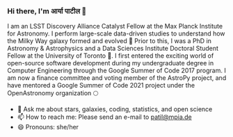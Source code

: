 ### Hi there, I'm आर्या पाटील 👋

I am an LSST Discovery Alliance Catalyst Fellow at the Max Planck Institute for Astronomy. I perform large-scale data-driven studies to understand how the Milky Way galaxy formed and evolved 🌌 Prior to this, I was a PhD in Astronomy & Astrophysics and a Data Sciences Institute Doctoral Student Fellow at the University of Toronto 🔭. I first entered the exciting world of open-source software development during my undergraduate degree in Computer Engineering through the Google Summer of Code 2017 program. I am now a finance committee and voting member of the AstroPy project, and have mentored a Google Summer of Code 2021 project under the OpenAstronomy organization 🌕

- 💬  Ask me about stars, galaxies, coding, statistics, and open science
- 📫  How to reach me: Please send an e-mail to patil@mpia.de
- 😄  Pronouns: she/her
<!--
**aaryapatil/aaryapatil** is a ✨ _special_ ✨ repository because its `README.md` (this file) appears on your GitHub profile.

Here are some ideas to get you started:

- 🔭 I’m currently working on ...
- 🌱 I’m currently learning ...
- 👯 I’m looking to collaborate on ...
- 🤔 I’m looking for help with ...
- 💬 Ask me about ...
- 📫 How to reach me: ...
- 😄 Pronouns: ...
- ⚡ Fun fact: ...
-->
